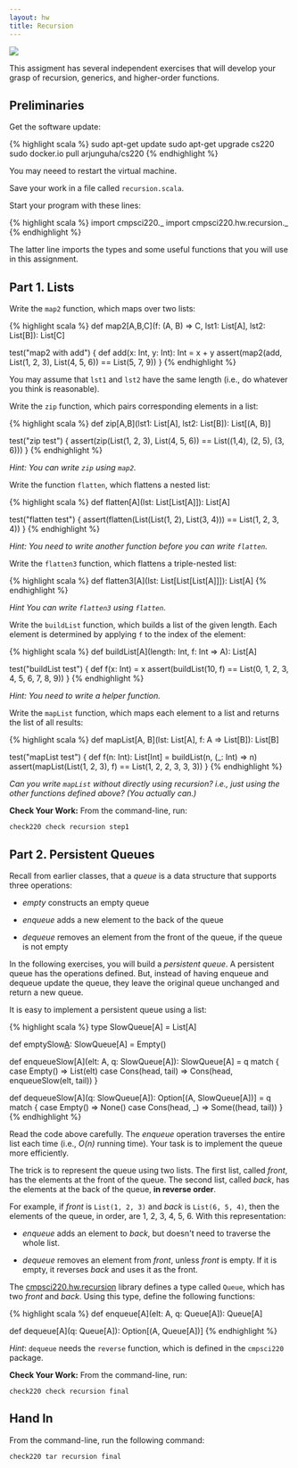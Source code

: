 ```yaml
---
layout: hw
title: Recursion
---
```


<a href="http://xkcd.com/244/">
<img src="http://imgs.xkcd.com/comics/tabletop_roleplaying.png">
</a>

This assigment has several independent exercises that will develop your
grasp of recursion, generics, and higher-order functions.


## Preliminaries

Get the software update:

{% highlight scala %}
sudo apt-get update
sudo apt-get upgrade cs220
sudo docker.io pull arjunguha/cs220
{% endhighlight %}

You may neeed to restart the virtual machine.

Save your work in a file called `recursion.scala`.

Start your program with these lines:

{% highlight scala %}
import cmpsci220._
import cmpsci220.hw.recursion._
{% endhighlight %}

The latter line imports the types and some useful functions that you will use
in this assignment.

## Part 1. Lists

Write the `map2` function, which maps over two lists:

{% highlight scala %}
def map2[A,B,C](f: (A, B) => C, lst1: List[A], lst2: List[B]): List[C]

test("map2 with add") {
  def add(x: Int, y: Int): Int = x + y
  assert(map2(add, List(1, 2, 3), List(4, 5, 6)) == List(5, 7, 9))
}
{% endhighlight %}

You may assume that `lst1` and `lst2` have the same length (i.e., do whatever
you think is reasonable).

Write the `zip` function, which pairs corresponding elements in a list:

{% highlight scala %}
def zip[A,B](lst1: List[A], lst2: List[B]): List[(A, B)]

test("zip test") {
  assert(zip(List(1, 2, 3), List(4, 5, 6)) == List((1,4), (2, 5), (3, 6)))
}
{% endhighlight %}

*Hint: You can write `zip` using `map2`.*

Write the function `flatten`, which flattens a nested list:

{% highlight scala %}
def flatten[A](lst: List[List[A]]): List[A]

test("flatten test") {
  assert(flatten(List(List(1, 2), List(3, 4))) == List(1, 2, 3, 4))
}
{% endhighlight %}

*Hint: You need to write another function before you can write `flatten`.*

Write the `flatten3` function, which flattens a triple-nested list:

{% highlight scala %}
def flatten3[A](lst: List[List[List[A]]]): List[A]
{% endhighlight %}

*Hint You can write `flatten3` using `flatten`.*

Write the `buildList` function, which builds a list of the given length. Each
element is determined by applying `f` to the index of the element:

{% highlight scala %}
def buildList[A](length: Int, f: Int => A): List[A]

test("buildList test") {
  def f(x: Int) = x
  assert(buildList(10, f) == List(0, 1, 2, 3, 4, 5, 6, 7, 8, 9))
}
{% endhighlight %}

*Hint: You need to write a helper function.*

Write the `mapList` function, which maps each element to a list and returns
the list of all results:

{% highlight scala %}
def mapList[A, B](lst: List[A], f: A => List[B]): List[B]

test("mapList test") {
  def f(n: Int): List[Int] = buildList(n, (_: Int) => n)
  assert(mapList(List(1, 2, 3), f) == List(1, 2, 2, 3, 3, 3))
}
{% endhighlight %}

*Can you write `mapList` without directly using recursion? i.e., just using the
other functions defined above? (You actually can.)*

**Check Your Work:** From the command-line, run:

    check220 check recursion step1

## Part 2. Persistent Queues

Recall from earlier classes, that a *queue* is a data structure that supports
three operations:

- *empty* constructs an empty queue

- *enqueue* adds a new element to the back of the queue

- *dequeue* removes an element from the front of the queue, if the queue is
  not empty

In the following exercises, you will build a *persistent queue*. A persistent
queue has the operations defined. But, instead of having enqueue and dequeue
update the queue, they leave the original queue unchanged and return a new
queue.

It is easy to implement a persistent queue using a list:

{% highlight scala %}
type SlowQueue[A] = List[A]

def emptySlow[A](): SlowQueue[A] = Empty()

def enqueueSlow[A](elt: A, q: SlowQueue[A]): SlowQueue[A] = q match {
  case Empty() => List(elt)
  case Cons(head, tail) => Cons(head, enqueueSlow(elt, tail))
}

def dequeueSlow[A](q: SlowQueue[A]): Option[(A, SlowQueue[A])] = q match {
  case Empty() => None()
  case Cons(head, _) => Some((head, tail))
}
{% endhighlight %}

Read the code above carefully. The *enqueue* operation traverses the
entire list each time (i.e., *O(n)* running time). Your task is to implement
the queue more efficiently.

The trick is to represent the queue using two lists. The first list, called
*front*, has the elements at the front of the queue. The second list, called
*back*, has the elements at the back of the queue, **in reverse order**.

For example, if *front* is `List(1, 2, 3)` and *back* is `List(6, 5, 4)`, then
the elements of the queue, in order, are 1, 2, 3, 4, 5, 6. With this
representation:

- *enqueue* adds an element to *back*, but doesn't need to traverse the whole
  list.

- *dequeue* removes an element from *front*, unless *front* is empty. If it is
  empty, it reverses *back* and uses it as the front.

The [cmpsci220.hw.recursion] library defines a type called `Queue`, which has two
*front* and *back*. Using this type, define the following functions:

{% highlight scala %}
def enqueue[A](elt: A, q: Queue[A]): Queue[A]

def dequeue[A](q: Queue[A]): Option[(A, Queue[A])]
{% endhighlight %}

*Hint*: `dequeue` needs the `reverse` function, which is defined in
 the `cmpsci220` package.

**Check Your Work:** From the command-line, run:

    check220 check recursion final

## Hand In

From the command-line, run the following command:

    check220 tar recursion final


[cmpsci220.hw.recursion]: ../../lib/api/#hw.recursion.package
